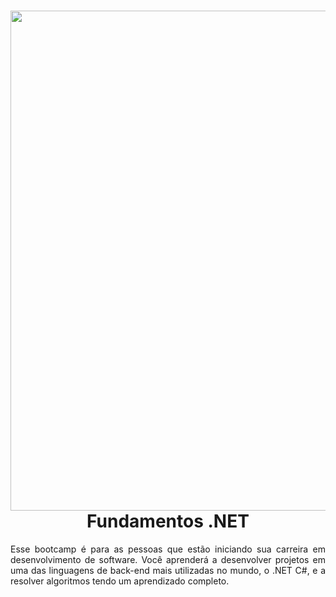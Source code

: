 <h1 align="center">
<img src="https://camo.githubusercontent.com/541d28c38879b0ffa16c3304cf5b4d48137cb01babe8c7aab7fafbbbc15e713a/68747470733a2f2f7777772e6176656e67612e636f6d2f77702d636f6e74656e742f75706c6f6164732f323032302f31312f432d53686172702e706e67" width="900" height="800">
 <br>
 Fundamentos .NET
</h1>

<p align="justify">
Esse bootcamp é para as pessoas que estão iniciando sua carreira em desenvolvimento de software. Você aprenderá a desenvolver projetos em uma das linguagens de back-end mais utilizadas no mundo, o .NET C#, e a resolver algoritmos tendo um aprendizado completo.
</p>
